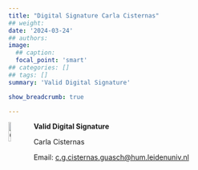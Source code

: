 ```yaml
---
title: "Digital Signature Carla Cisternas"
## weight:
date: '2024-03-24'
## authors:
image:
  ## caption: 
  focal_point: 'smart'
## categories: []
## tags: []
summary: 'Valid Digital Signature'

show_breadcrumb: true

---
```


<img style = "float: left; border: 10px" src = "/signatures/ccisternas.png" alt = "QR code" width = "10%"/>

**Valid Digital Signature**

Carla Cisternas

Email: c.g.cisternas.guasch@hum.leidenuniv.nl

